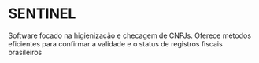 # SENTINEL
Software focado na higienização e checagem de CNPJs. Oferece métodos eficientes para confirmar a validade e o status de registros fiscais brasileiros
